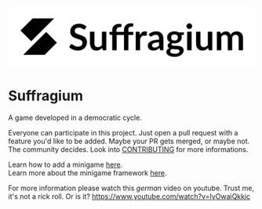 ![Suffragium logo](branding/suffragium_logo_sp.png)
# Suffragium
A game developed in a democratic cycle.

Everyone can participate in this project. Just open a pull request
with a feature you'd like to be added.
Maybe your PR gets merged, or maybe not. The community decides. 
Look into [CONTRIBUTING](https://github.com/letsgamedev/Suffragium/blob/main/CONTRIBUTING.md#contributing-to-suffragium)
for more informations.

Learn how to add a minigame [here](game/games/testgame/README.md).  
Learn more about the minigame framework [here](game/menu/README.md).  

For more information please watch this *german* video on youtube.
Trust me, it's not a rick roll. Or is it?
https://www.youtube.com/watch?v=IyOwaiQkkic
